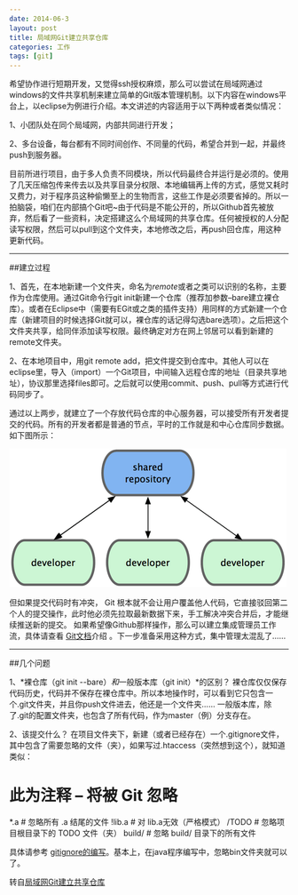 ```yaml
---
date: 2014-06-3
layout: post
title: 局域网Git建立共享仓库
categories: 工作
tags: [git]
---
```


希望协作进行短期开发，又觉得ssh授权麻烦，那么可以尝试在局域网通过windows的文件共享机制来建立简单的Git版本管理机制。以下内容在windows平台上，以eclipse为例进行介绍。本文讲述的内容适用于以下两种或者类似情况：

1、小团队处在同个局域网，内部共同进行开发；

2、多台设备，每台都有不同时间创作、不同量的代码，希望合并到一起，并最终push到服务器。

目前所进行项目，由于多人负责不同模块，所以代码最终合并运行是必须的。使用了几天压缩包传来传去以及共享目录分权限、本地编辑再上传的方式，感觉又耗时又费力，对于程序员这种偷懒至上的生物而言，这些工作是必须要省掉的。所以一拍脑袋，咱们在内部搞个Git吧~由于代码是不能公开的，所以Github首先被放弃，然后看了一些资料，决定搭建这么个局域网的共享仓库。任何被授权的人分配读写权限，然后可以pull到这个文件夹，本地修改之后，再push回仓库，用这种更新代码。

****

##建立过程

1、首先，在本地新建一个文件夹，命名为*remote*或者之类可以识别的名称，主要作为仓库使用。通过Git命令行git init新建一个仓库（推荐加参数–bare建立裸仓库）。或者在Eclipse中（需要有EGit或之类的插件支持）用同样的方式新建一个仓库（新建项目的时候选择Git就可以，裸仓库的话记得勾选bare选项）。之后把这个文件夹共享，给同伴添加读写权限。最终确定对方在网上邻居可以看到新建的remote文件夹。

2、在本地项目中，用git remote add，把文件提交到仓库中。其他人可以在eclipse里，导入（import）一个Git项目，中间输入远程仓库的地址（目录共享地址），协议那里选择files即可。之后就可以使用commit、push、pull等方式进行代码同步了。

通过以上两步，就建立了一个存放代码仓库的中心服务器，可以接受所有开发者提交的代码。所有的开发者都是普通的节点，平时的工作就是和中心仓库同步数据。如下图所示：

![图示](/uploads/2014/06/git.png)

但如果提交代码时有冲突， Git 根本就不会让用户覆盖他人代码，它直接驳回第二个人的提交操作，此时他必须先拉取最新数据下来，手工解决冲突合并后，才能继续推送新的提交。
如果希望像Github那样操作，那么可以建立集成管理员工作流，具体请查看 [Git文档](http://git-scm.com/book/zh/分布式-Git-分布式工作流程)介绍 。下一步准备采用这种方式，集中管理太混乱了……

*****

##几个问题

1、*裸仓库（git init --bare）*和*一般版本库（git init）*的区别？
裸仓库仅仅保存代码历史，代码并不保存在裸仓库中。所以本地操作时，可以看到它只包含一个.git文件夹，并且你push文件进去，他还是一个文件夹……
一般版本库，除了.git的配置文件夹，也包含了所有代码，作为master（例）分支存在。

2、该提交什么？
在项目文件夹下，新建（或者已经存在）一个.gitignore文件，其中包含了需要忽略的文件（夹），如果写过.htaccess（突然想到这个），就知道类似：

  # 此为注释 – 将被 Git 忽略
  *.a # 忽略所有 .a 结尾的文件
  !lib.a # 对 lib.a无效（严格模式）
  /TODO # 忽略项目根目录下的 TODO 文件（夹）
  build/ # 忽略 build/ 目录下的所有文件

具体请参考 [gitignore的编写](http://git-scm.com/docs/gitignore)。基本上，在java程序编写中，忽略bin文件夹就可以了。

转自[局域网Git建立共享仓库](http://axiu.me/documentation/lan-create-git-shared-repository/)